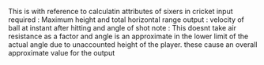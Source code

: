 This is with reference to calculatin attributes of sixers in cricket
input required : Maximum height and total horizontal range
output : velocity of ball at instant after hitting and angle of shot
note : This doesnt take air resistance as a factor and angle is an approximate in the lower limit of the actual angle due to
unaccounted height of the player.
these cause an overall approximate value for the output
